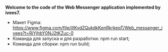 **Welcome to the code of the Web Messenger application implemented by ivees7.**

- Макет Figma: https://www.figma.com/file/illKvdZQukdkKqnRkrkeqT/Web_messanger_ivees?t=RiYjhbY0NJ2tKZuc-0
- Команда для запуска и для разработки: npm run start;
- Команда для сборки: npm run build;